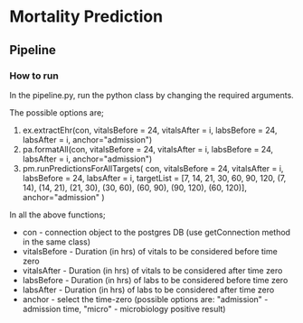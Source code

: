 # Mortality Prediction

## Pipeline

### How to run

In the pipeline.py, run the python class by changing the required arguments.

The possible options are;

1. ex.extractEhr(con, vitalsBefore = 24, vitalsAfter = i, labsBefore = 24, labsAfter = i, anchor="admission")
2. pa.formatAll(con, vitalsBefore = 24, vitalsAfter = i, labsBefore = 24, labsAfter = i, anchor="admission")
3. pm.runPredictionsForAllTargets(
                con,
                vitalsBefore = 24,
                vitalsAfter = i,
                labsBefore = 24,
                labsAfter = i,
                targetList = [7, 14, 21, 30, 60, 90, 120, (7, 14), (14, 21), (21, 30), (30, 60), (60, 90), (90, 120), (60, 120)],
                anchor="admission"
                )

In all the above functions;
* con - connection object to the postgres DB (use getConnection method in the same class)
* vitalsBefore - Duration (in hrs) of vitals to be considered before time zero
* vitalsAfter - Duration (in hrs) of vitals to be considered after time zero
* labsBefore - Duration (in hrs) of labs to be considered before time zero
* labsAfter - Duration (in hrs) of labs to be considered after time zero
* anchor - select the time-zero (possible options are: "admission" - admission time, "micro" - microbiology positive result)
